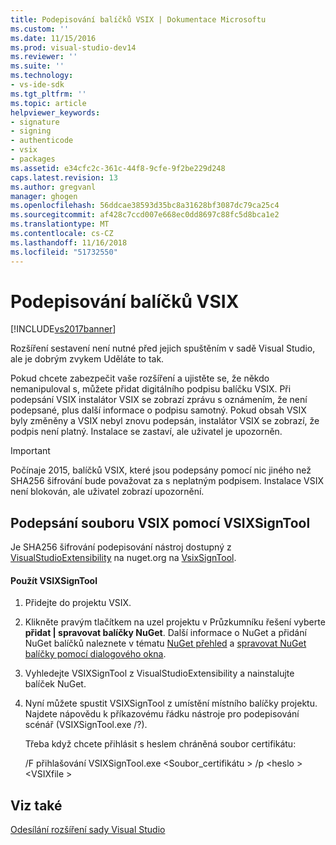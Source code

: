 ```yaml
---
title: Podepisování balíčků VSIX | Dokumentace Microsoftu
ms.custom: ''
ms.date: 11/15/2016
ms.prod: visual-studio-dev14
ms.reviewer: ''
ms.suite: ''
ms.technology:
- vs-ide-sdk
ms.tgt_pltfrm: ''
ms.topic: article
helpviewer_keywords:
- signature
- signing
- authenticode
- vsix
- packages
ms.assetid: e34cfc2c-361c-44f8-9cfe-9f2be229d248
caps.latest.revision: 13
ms.author: gregvanl
manager: ghogen
ms.openlocfilehash: 56ddcae38593d35bc8a31628bf3087dc79ca25c4
ms.sourcegitcommit: af428c7ccd007e668ec0dd8697c88fc5d8bca1e2
ms.translationtype: MT
ms.contentlocale: cs-CZ
ms.lasthandoff: 11/16/2018
ms.locfileid: "51732550"
---
```

# <a name="signing-vsix-packages"></a>Podepisování balíčků VSIX
[!INCLUDE[vs2017banner](../includes/vs2017banner.md)]

Rozšíření sestavení není nutné před jejich spuštěním v sadě Visual Studio, ale je dobrým zvykem Uděláte to tak.  
  
 Pokud chcete zabezpečit vaše rozšíření a ujistěte se, že někdo nemanipuloval s, můžete přidat digitálního podpisu balíčku VSIX. Při podepsání VSIX instalátor VSIX se zobrazí zprávu s oznámením, že není podepsané, plus další informace o podpisu samotný. Pokud obsah VSIX byly změněny a VSIX nebyl znovu podepsán, instalátor VSIX se zobrazí, že podpis není platný. Instalace se zastaví, ale uživatel je upozorněn.  
  
> [!IMPORTANT]
>  Počínaje 2015, balíčků VSIX, které jsou podepsány pomocí nic jiného než SHA256 šifrování bude považovat za s neplatným podpisem. Instalace VSIX není blokován, ale uživatel zobrazí upozornění.  
  
## <a name="signing-a-vsix-with-vsixsigntool"></a>Podepsání souboru VSIX pomocí VSIXSignTool  
 Je SHA256 šifrování podepisování nástroj dostupný z [VisualStudioExtensibility](http://www.nuget.org/profiles/VisualStudioExtensibility) na nuget.org na [VsixSignTool](http://www.nuget.org/packages/Microsoft.VSSDK.Vsixsigntool).  
  
#### <a name="to-use-the-vsixsigntool"></a>Použít VSIXSignTool  
  
1. Přidejte do projektu VSIX.  
  
2. Klikněte pravým tlačítkem na uzel projektu v Průzkumníku řešení vyberte **přidat &#124; spravovat balíčky NuGet**.  Další informace o NuGet a přidání NuGet balíčků naleznete v tématu [NuGet přehled](http://docs.nuget.org/) a [spravovat NuGet balíčky pomocí dialogového okna](http://docs.nuget.org/Consume/Package-Manager-Dialog).  
  
3. Vyhledejte VSIXSignTool z VisualStudioExtensibility a nainstalujte balíček NuGet.  
  
4. Nyní můžete spustit VSIXSignTool z umístění místního balíčky projektu. Najdete nápovědu k příkazovému řádku nástroje pro podepisování scénář (VSIXSignTool.exe /?).  
  
   Třeba když chcete přihlásit s heslem chráněná soubor certifikátu:  
  
   /F přihlašování VSIXSignTool.exe \<Soubor_certifikátu > /p \<heslo > \<VSIXfile >  
  
## <a name="see-also"></a>Viz také  
 [Odesílání rozšíření sady Visual Studio](../extensibility/shipping-visual-studio-extensions.md)

